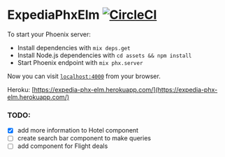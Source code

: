 # ExpediaPhxElm [![CircleCI](https://circleci.com/gh/saifelokour/expedia_phx_elm/tree/master.svg?style=svg)](https://circleci.com/gh/saifelokour/expedia_phx_elm/tree/master)

To start your Phoenix server:

  * Install dependencies with `mix deps.get`
  * Install Node.js dependencies with `cd assets && npm install`
  * Start Phoenix endpoint with `mix phx.server`

Now you can visit [`localhost:4000`](http://localhost:4000) from your browser.

Heroku: [https://expedia-phx-elm.herokuapp.com/](https://expedia-phx-elm.herokuapp.com/)

### TODO:
- [x] add more information to Hotel component
- [ ] create search bar component to make queries
- [ ] add component for Flight deals
